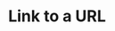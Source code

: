 ---
title: 'Link to a URL'
field: 'is.link.url'
slug: 'is-link-url'
description: 'An internet link to any other associated item'
comment: 'Try to always link to any standard and permament identifier (eg, not a PDF)'
required: False
module: 'Form'
cluster: 'Global'
policy: 'Url. Repeat values.'
layout: 'home'
---